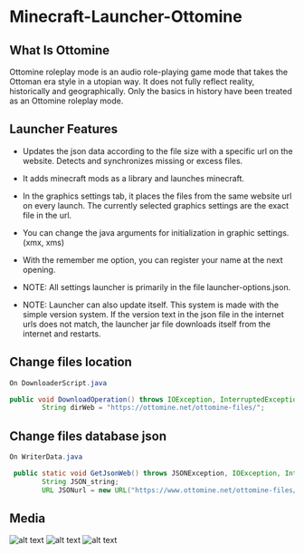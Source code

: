 # Minecraft-Launcher-Ottomine

## What Is Ottomine

Ottomine roleplay mode is an audio role-playing game mode that takes the Ottoman era style in a utopian way. It does not fully reflect reality, historically and geographically. Only the basics in history have been treated as an Ottomine roleplay mode.

## Launcher Features

- Updates the json data according to the file size with a specific url on the website. Detects and synchronizes missing or excess files.
- It adds minecraft mods as a library and launches minecraft.
- In the graphics settings tab, it places the files from the same website url on every launch. The currently selected graphics settings are the exact file in the url.
- You can change the java arguments for initialization in graphic settings. (xmx, xms)
- With the remember me option, you can register your name at the next opening.

- NOTE: All settings launcher is primarily in the file launcher-options.json.
 
- NOTE: Launcher can also update itself. This system is made with the simple version system. If the version text in the json file in the internet urls does not match, the launcher jar file downloads itself from the internet and restarts.

## Change files location
```java
On DownloaderScript.java

public void DownloadOperation() throws IOException, InterruptedException {
        String dirWeb = "https://ottomine.net/ottomine-files/";
```

## Change files database json
```java
On WriterData.java

 public static void GetJsonWeb() throws JSONException, IOException, InterruptedException {
        String JSON_string;
        URL JSONurl = new URL("https://www.ottomine.net/ottomine-files/FilesArray.json");
```
## Media



![alt text](https://i.resmim.net/i/Ekran-Resmi-2021-05-03-01.48.16.png)
![alt text](https://i.resmim.net/i/Ekran-Resmi-2021-05-03-01.48.24.png)
![alt text](https://i.resmim.net/i/Ekran-Resmi-2021-05-03-01.47.55.png)

